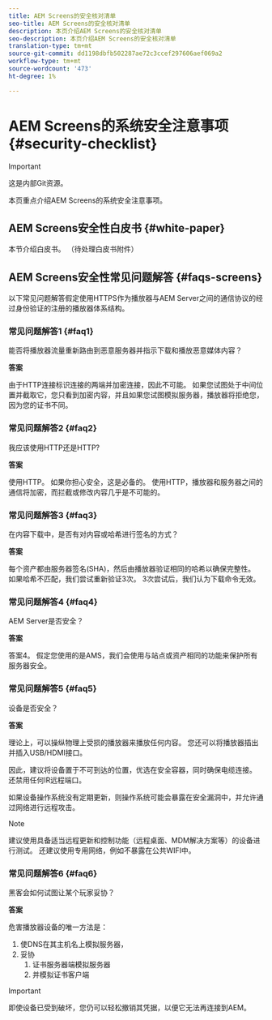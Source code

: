 ```yaml
---
title: AEM Screens的安全核对清单
seo-title: AEM Screens的安全核对清单
description: 本页介绍AEM Screens的安全核对清单
seo-description: 本页介绍AEM Screens的安全核对清单
translation-type: tm+mt
source-git-commit: dd1198dbfb502287ae72c3ccef297606aef069a2
workflow-type: tm+mt
source-wordcount: '473'
ht-degree: 1%

---
```



# AEM Screens的系统安全注意事项 {#security-checklist}

>[!IMPORTANT]
>这是内部Git资源。

本页重点介绍AEM Screens的系统安全注意事项。


## AEM Screens安全性白皮书 {#white-paper}

本节介绍白皮书。 （待处理白皮书附件）


## AEM Screens安全性常见问题解答 {#faqs-screens}

以下常见问题解答假定使用HTTPS作为播放器与AEM Server之间的通信协议的经过身份验证的注册的播放器体系结构。

### 常见问题解答1 {#faq1}

能否将播放器流量重新路由到恶意服务器并指示下载和播放恶意媒体内容？

**答案**

由于HTTP连接标识连接的两端并加密连接，因此不可能。 如果您试图处于中间位置并截取它，您只看到加密内容，并且如果您试图模拟服务器，播放器将拒绝您，因为您的证书不同。


### 常见问题解答2 {#faq2}

我应该使用HTTP还是HTTP?

**答案**

使用HTTP。 如果你担心安全，这是必备的。 使用HTTP，播放器和服务器之间的通信将加密，而拦截或修改内容几乎是不可能的。


### 常见问题解答3 {#faq3}

在内容下载中，是否有对内容或哈希进行签名的方式？

**答案**

每个资产都由服务器签名(SHA)，然后由播放器验证相同的哈希以确保完整性。
如果哈希不匹配，我们尝试重新验证3次。 3次尝试后，我们认为下载命令无效。


### 常见问题解答4 {#faq4}

AEM Server是否安全？

**答案**

答案4。 假定您使用的是AMS，我们会使用与站点或资产相同的功能来保护所有服务器安全。


### 常见问题解答5 {#faq5}

设备是否安全？

**答案**

理论上，可以操纵物理上受损的播放器来播放任何内容。 您还可以将播放器插出并插入USB/HDMI接口。

因此，建议将设备置于不可到达的位置，优选在安全容器，同时确保电缆连接。 还禁用任何IR远程端口。

如果设备操作系统没有定期更新，则操作系统可能会暴露在安全漏洞中，并允许通过网络进行远程攻击。
>[!NOTE]
>建议使用具备适当远程更新和控制功能（远程桌面、MDM解决方案等）的设备进行测试。 还建议使用专用网络，例如不暴露在公共WIFI中。


### 常见问题解答6 {#faq6}

黑客会如何试图让某个玩家妥协？

**答案**

危害播放器设备的唯一方法是：

1. 使DNS在其主机名上模拟服务器，
1. 妥协
   1. 证书服务器端模拟服务器
   1. 并模拟证书客户端

>[!IMPORTANT]
>即使设备已受到破坏，您仍可以轻松撤销其凭据，以便它无法再连接到AEM。





